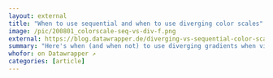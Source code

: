 ```yaml
---
layout: external
title: "When to use sequential and when to use diverging color scales"
image: /pic/200801_colorscale-seq-vs-div-f.png
external: https://blog.datawrapper.de/diverging-vs-sequential-color-scales
summary: "Here's when (and when not) to use diverging gradients when visualizing data."
whofor: on Datawrapper ↗
categories: [article]
---
```

